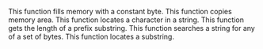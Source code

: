 This function  fills memory with a constant byte.
This function  copies memory area.
This function locates a character in a string.
This function gets the length of a prefix substring.
This function searches a string for any of a set of bytes.
This function  locates a substring.
